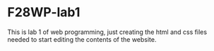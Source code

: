 # F28WP-lab1
This is lab 1 of web programming, just creating the html and css files needed to start editing the contents of the website.
